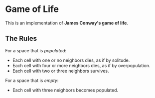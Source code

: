 # Game of Life

This is an implementation of **James Conway's game of life**.

## The Rules

For a space that is *populated*:
- Each cell with one or no neighbors dies, as if by solitude.
- Each cell with four or more neighbors dies, as if by overpopulation.
- Each cell with two or three neighbors survives.

For a space that is *empty*:
- Each cell with three neighbors becomes populated.

